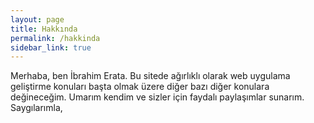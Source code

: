 ```yaml
---
layout: page
title: Hakkında
permalink: /hakkinda
sidebar_link: true
---
```


<p class="message">
Merhaba, ben İbrahim Erata. Bu sitede ağırlıklı olarak web uygulama geliştirme konuları başta olmak üzere diğer bazı diğer konulara değineceğim. Umarım kendim ve sizler için faydalı paylaşımlar sunarım. Saygılarımla,
</p>
